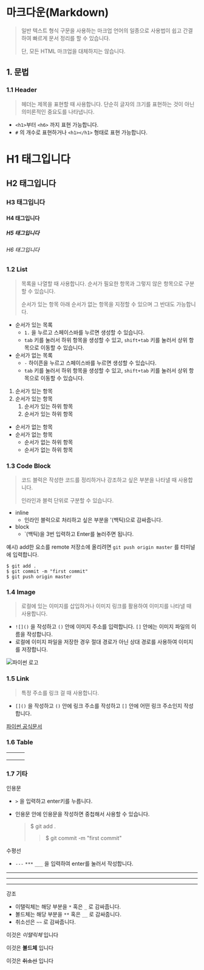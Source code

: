 # 마크다운(Markdown)

> 일반 텍스트 형식 구문을 사용하는 마크업 언어의 일종으로 사용법이 쉽고 간결하여 빠르게 문서 정리를 할 수 있습니다.
>
> 단, 모든 HTML 마크업을 대체하지는 않습니다. 



## 1. 문법

### 1.1 Header

> 헤더는 제목을 표현할 때 사용합니다. 단순히 글자의 크기를 표현하는 것이 아닌 의미론적인 중요도를 나타냅니다.

- `<h1>`부터 `<h6>` 까지 표현 가능합니다.
- `#` 의 개수로 표현하거나 `<h1></h1>` 형태로 표현 가능합니다.



# H1 태그입니다

## H2 태그입니다

### H3 태그입니다

#### H4 태그입니다

##### H5 태그입니다

###### H6 태그입니다



### 1.2 List

> 목록을 나열할 때 사용합니다. 순서가 필요한 항목과 그렇지 않은 항목으로 구분할 수 있습니다.
>
> 순서가 있는 항목 아래 순서가 없는 항목을 지정할 수 있으며 그 반대도 가능합니다.

- 순서가 있는 목록
  - `1.` 을 누르고 스페이스바를 누르면 생성할 수 있습니다.
  - `tab` 키를 눌러서 하위 항목을 생성할 수 있고, `shift+tab` 키를 눌러서 상위 항목으로 이동할 수 있습니다.
- 순서가 없는 목록
  - `-` 하이픈을 누르고 스페이스바를 누르면 생성할 수 있습니다.
  - `tab` 키를 눌러서 하위 항목을 생성할 수 있고, `shift+tab` 키를 눌러서 상위 항목으로 이동할 수 있습니다.



1. 순서가 있는 항목
2. 순서가 있는 항목
   1. 순서가 있는 하위 항목
   2. 순서가 있는 하위 항목



- 순서가 없는 항목
- 순서가 없는 항목
  - 순서가 없는 하위 항목
  - 순서가 없는 하위 항목



### 1.3 Code Block

> 코드 블럭은 작성한 코드를 정리하거나 강조하고 싶은 부분을 나타낼 때 사용합니다.
>
> 인라인과 블럭 단위로 구분할 수 있습니다.

- inline
  - 인라인 블럭으로 처리하고 싶은 부분을 '(백틱)으로 감싸줍니다.
- block
  - `(백틱)을 3번 입력하고 Enter를 눌러주면 됩니다.



예시) add한 요소를 remote 저장소에 올리려면 `git push origin master` 를 터미널에 입력합니다.

```
$ git add .
$ git commit -m "first commit"
$ git push origin master
```



### 1.4 Image

> 로컬에 있는 이미지를 삽입하거나 이미지 링크를 활용하여 이미지를 나타낼 때 사용합니다.

- `![]()` 을 작성하고 `()` 안에 이미지 주소를 입력합니다. `[]` 안에는 이미지 파일의 이름을 작성합니다.
- 로컬에 이미지 파일을 저장한 경우 절대 경로가 아닌 상대 경로를 사용하여 이미지를 저장합니다. 



![파이썬 로고](https://upload.wikimedia.org/wikipedia/commons/thumb/c/c3/Python-logo-notext.svg/600px-Python-logo-notext.svg.png)





### 1.5 Link

> 특정 주소를 링크 걸 때 사용합니다.

- `[]()` 을 작성하고 `()` 안에 링크 주소를 작성하고 `[]` 안에 어떤 링크 주소인지 작성합니다. 

[파이썬 공식문서](https://docs.python.org/3/)



### 1.6 Table

|      |      |      |
| ---- | ---- | ---- |
|      |      |      |
|      |      |      |
|      |      |      |



### 1.7 기타

인용문

- `>` 을 입력하고 enter키를 누릅니다.

- 인용문 안에 인용문을 작성하면 중첩해서 사용할 수 있습니다.

  > $ git add .
  >
  > > $ git commit -m "first commit"



수평선

- `---` `***` `___` 을 입력하여 enter를 눌러서 작성합니다.

---

***

___

강조

- 이탤릭체는 해당 부분을 `*` 혹은 `_` 로 감싸줍니다.
- 볼드체는 해당 부분을 `**` 혹은 `__` 로 감싸줍니다.
- 취소선은 `~~` 로 감싸줍니다.



이것은 *이탤릭체* 입니다

이것은 **볼드체** 입니다

이것은 ~~취소선~~ 입니다

